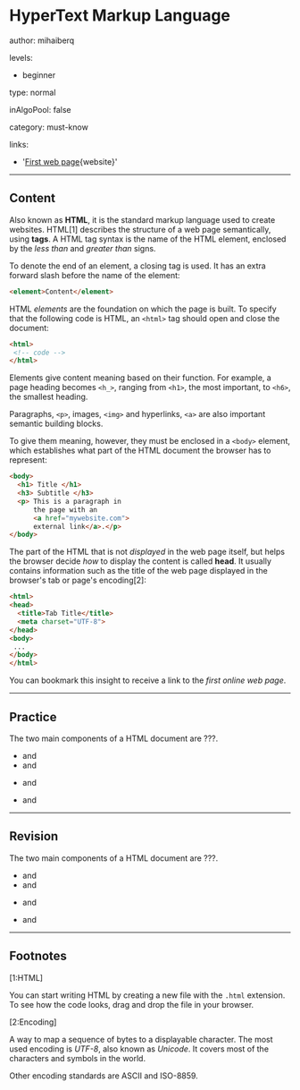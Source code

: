 # HyperText Markup Language
author: mihaiberq

levels:

  - beginner

type: normal

inAlgoPool: false

category: must-know

links:

  - '[First web page](http://info.cern.ch/hypertext/WWW/TheProject.html){website}'

---
## Content

Also known as **HTML**, it is the standard markup language used to create websites.  HTML[1] describes the structure of a web page semantically, using **tags**. A HTML tag syntax is the name of the HTML element, enclosed by the *less than* and *greater than* signs.

To denote the end of an element, a closing tag is used. It has an extra forward slash before the name of the element:
```html
<element>Content</element>
```

HTML *elements* are the foundation on which the page is built. To specify that the following code is HTML, an `<html>` tag should open and close the document:
```html
<html>
 <!-- code -->
</html>

```

Elements give content meaning based on their function. For example, a page heading becomes `<h_>`, ranging from `<h1>`, the most important, to `<h6>`, the smallest heading.

Paragraphs, `<p>`, images, `<img>` and hyperlinks, `<a>` are also important semantic building blocks.

To give them meaning, however, they must be enclosed in a `<body>` element, which establishes what part of the HTML document the browser has to represent:
```html
<body>
  <h1> Title </h1>
  <h3> Subtitle </h3>
  <p> This is a paragraph in
      the page with an
      <a href="mywebsite.com">
      external link</a>.</p>
</body>
```
The part of the HTML that is not *displayed* in the web page itself, but helps the browser decide *how* to display the content is called **head**. It usually contains information such as the title of the web page displayed in the browser's tab or page's encoding[2]:
```html
<html>
<head>
  <title>Tab Title</title>
  <meta charset="UTF-8">
</head>
<body>
 ...
</body>
</html>
```

You can bookmark this insight to receive a link to the *first online web page*.

---
## Practice

The two main components of a HTML document are ???.

* <head> and <body>
* <heading> and <body>
* <p> and <a>
* <h> and <body>

---
## Revision

The two main components of a HTML document are ???.

* <head> and <body>
* <heading> and <body>
* <p> and <a>
* <h> and <body>


---
## Footnotes

[1:HTML]

You can start writing HTML by creating a new file with the `.html` extension. To see how the code looks, drag and drop the file in your browser.


[2:Encoding]

A way to map a sequence of bytes to a displayable character. The most used encoding is *UTF-8*, also known as *Unicode*. It covers most of the characters and symbols in the world.

Other encoding standards are ASCII and ISO-8859.

